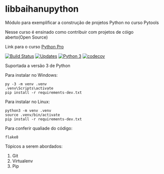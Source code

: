# libbaihanupython
Módulo para exemplificar a construção de projetos Python no curso Pytools

Nesse curso é ensinado como contribuir com projetos de cóigo aberto(Open Source)

Link para o curso [Python Pro](https://www.python.pro.br/)

[![Build Status](https://travis-ci.com/Dev-lucas-eduardo/libbaihanupython.svg?branch=main)](https://travis-ci.com/Dev-lucas-eduardo/libbaihanupython)
[![Updates](https://pyup.io/repos/github/Dev-lucas-eduardo/libbaihanupython/shield.svg)](https://pyup.io/repos/github/Dev-lucas-eduardo/libbaihanupython/)
[![Python 3](https://pyup.io/repos/github/Dev-lucas-eduardo/libbaihanupython/python-3-shield.svg)](https://pyup.io/repos/github/Dev-lucas-eduardo/libbaihanupython/)
[![codecov](https://codecov.io/gh/Baihanu/libbaihanupython/branch/main/graph/badge.svg)](https://codecov.io/gh/Baihanu/libbaihanupython)

Suportada a versão 3 de Python

Para instalar no Windows:

```console
py -3 -m venv .venv
.venv\Scripts\activate
pip install -r requirements-dev.txt
```

Para instalar no Linux:

```console
python3 -m venv .venv
source .venv/bin/activate
pip install -r requirements-dev.txt
```

Para conferir qualiade do código:

```console
flake8
```

Tópicos a serem abordados:
 1. Git
 2. Virtualenv
 3. Pip
